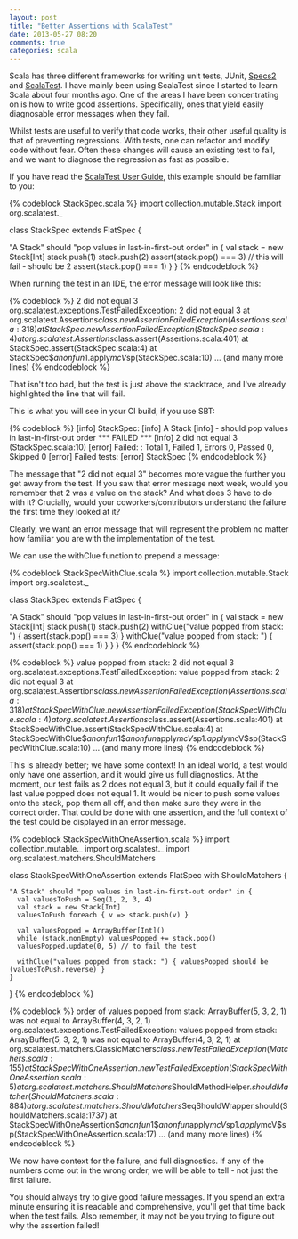 ```yaml
---
layout: post
title: "Better Assertions with ScalaTest"
date: 2013-05-27 08:20
comments: true
categories: scala
---
```


Scala has three different frameworks for writing unit tests, JUnit, [Specs2][specs2] and [ScalaTest][scalatest]. I have mainly been using ScalaTest since I started to learn Scala about four months ago. One of the areas I have been concentrating on is how to write good assertions. Specifically, ones that yield easily diagnosable error messages when they fail.

Whilst tests are useful to verify that code works, their other useful quality is that of preventing regressions. With tests, one can refactor and modify code without fear. Often these changes will cause an existing test to fail, and we want to diagnose the regression as fast as possible.

If you have read the [ScalaTest User Guide][scalatest-guide], this example should be familiar to you:

{% codeblock StackSpec.scala %}
import collection.mutable.Stack
import org.scalatest._

class StackSpec extends FlatSpec {

  "A Stack" should "pop values in last-in-first-out order" in {
    val stack = new Stack[Int]
    stack.push(1)
    stack.push(2)
    assert(stack.pop() === 3) // this will fail - should be 2
    assert(stack.pop() === 1)
  }
}
{% endcodeblock %}

When running the test in an IDE, the error message will look like this:

{% codeblock %}
2 did not equal 3
org.scalatest.exceptions.TestFailedException: 2 did not equal 3
	at org.scalatest.Assertions$class.newAssertionFailedException(Assertions.scala:318)
	at StackSpec.newAssertionFailedException(StackSpec.scala:4)
	at org.scalatest.Assertions$class.assert(Assertions.scala:401)
	at StackSpec.assert(StackSpec.scala:4)
	at StackSpec$$anonfun$1.apply$mcV$sp(StackSpec.scala:10)
	... (and many more lines)
{% endcodeblock %}

That isn't too bad, but the test is just above the stacktrace, and I've already highlighted the line that will fail.

This is what you will see in your CI build, if you use SBT:

{% codeblock %}
[info] StackSpec:
[info] A Stack
[info] - should pop values in last-in-first-out order *** FAILED ***
[info]   2 did not equal 3 (StackSpec.scala:10)
[error] Failed: : Total 1, Failed 1, Errors 0, Passed 0, Skipped 0
[error] Failed tests:
[error] 	StackSpec
{% endcodeblock %}

The message that "2 did not equal 3" becomes more vague the further you get away from the test. If you saw that error message next week, would you remember that 2 was a value on the stack? And what does 3 have to do with it? Crucially, would your coworkers/contributors understand the failure the first time they looked at it?

Clearly, we want an error message that will represent the problem no matter how familiar you are with the implementation of the test.

We can use the withClue function to prepend a message:

{% codeblock StackSpecWithClue.scala %}
import collection.mutable.Stack
import org.scalatest._

class StackSpec extends FlatSpec {

  "A Stack" should "pop values in last-in-first-out order" in {
    val stack = new Stack[Int]
    stack.push(1)
    stack.push(2)
    withClue("value popped from stack: ") { assert(stack.pop() === 3) }
    withClue("value popped from stack: ") { assert(stack.pop() === 1) }
  }
}
{% endcodeblock %}

{% codeblock %}
value popped from stack: 2 did not equal 3
org.scalatest.exceptions.TestFailedException: value popped from stack: 2 did not equal 3
	at org.scalatest.Assertions$class.newAssertionFailedException(Assertions.scala:318)
	at StackSpecWithClue.newAssertionFailedException(StackSpecWithClue.scala:4)
	at org.scalatest.Assertions$class.assert(Assertions.scala:401)
	at StackSpecWithClue.assert(StackSpecWithClue.scala:4)
	at StackSpecWithClue$$anonfun$1$$anonfun$apply$mcV$sp$1.apply$mcV$sp(StackSpecWithClue.scala:10)
	... (and many more lines)
{% endcodeblock %}

This is already better; we have some context! In an ideal world, a test would only have one assertion, and it would give us full diagnostics. At the moment, our test fails as 2 does not equal 3, but it could equally fail if the last value popped does not equal 1. It would be nicer to push some values onto the stack, pop them all off, and then make sure they were in the correct order. That could be done with one assertion, and the full context of the test could be displayed in an error message.

{% codeblock StackSpecWithOneAssertion.scala %}
import collection.mutable._
import org.scalatest._
import org.scalatest.matchers.ShouldMatchers

class StackSpecWithOneAssertion extends FlatSpec with ShouldMatchers {

    "A Stack" should "pop values in last-in-first-out order" in {
      val valuesToPush = Seq(1, 2, 3, 4)
      val stack = new Stack[Int]
      valuesToPush foreach { v => stack.push(v) }

      val valuesPopped = ArrayBuffer[Int]()
      while (stack.nonEmpty) valuesPopped += stack.pop()
      valuesPopped.update(0, 5) // to fail the test

      withClue("values popped from stack: ") { valuesPopped should be (valuesToPush.reverse) }
    }
}
{% endcodeblock %}

{% codeblock %}
order of values popped from stack: ArrayBuffer(5, 3, 2, 1) was not equal to ArrayBuffer(4, 3, 2, 1)
org.scalatest.exceptions.TestFailedException: values popped from stack: ArrayBuffer(5, 3, 2, 1) was not equal to ArrayBuffer(4, 3, 2, 1)
	at org.scalatest.matchers.ClassicMatchers$class.newTestFailedException(Matchers.scala:155)
	at StackSpecWithOneAssertion.newTestFailedException(StackSpecWithOneAssertion.scala:5)
	at org.scalatest.matchers.ShouldMatchers$ShouldMethodHelper$.shouldMatcher(ShouldMatchers.scala:884)
	at org.scalatest.matchers.ShouldMatchers$SeqShouldWrapper.should(ShouldMatchers.scala:1737)
	at StackSpecWithOneAssertion$$anonfun$1$$anonfun$apply$mcV$sp$1.apply$mcV$sp(StackSpecWithOneAssertion.scala:17)
	... (and many more lines)
{% endcodeblock %}

We now have context for the failure, and full diagnostics. If any of the numbers come out in the wrong order, we will be able to tell - not just the first failure.

You should always try to give good failure messages. If you spend an extra minute ensuring it is readable and comprehensive, you'll get that time back when the test fails. Also remember, it may not be you trying to figure out why the assertion failed!


[specs2]: http://etorreborre.github.io/specs2/guide/org.specs2.guide.QuickStart.html "Specs2"
[scalatest]: http://www.scalatest.org/ "ScalaTest"
[scalatest-guide]: http://www.scalatest.org/user_guide/writing_your_first_test "ScalaTest - Writing your first test"
